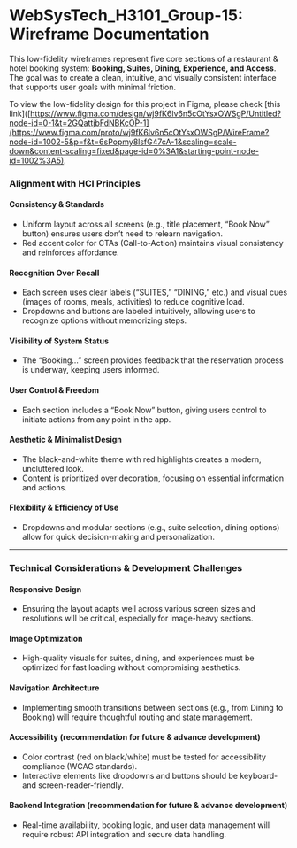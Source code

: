 # WebSysTech_H3101_Group-15: Wireframe Documentation

This low-fidelity wireframes represent five core sections of a restaurant & hotel booking system: **Booking, Suites, Dining, Experience, and Access**. The goal was to create a clean, intuitive, and visually consistent interface that supports user goals with minimal friction.

To view the low-fidelity design for this project in Figma, please check [this link]([https://www.figma.com/design/wj9fK6lv6n5cOtYsxOWSgP/Untitled?node-id=0-1&t=2GQattjbFdNBKcOP-1](https://www.figma.com/proto/wj9fK6lv6n5cOtYsxOWSgP/WireFrame?node-id=1002-5&p=f&t=6sPopmy8lsfG47cA-1&scaling=scale-down&content-scaling=fixed&page-id=0%3A1&starting-point-node-id=1002%3A5).

### Alignment with HCI Principles

#### **Consistency & Standards**

- Uniform layout across all screens (e.g., title placement, “Book Now” button) ensures users don’t need to relearn navigation.
- Red accent color for CTAs (Call-to-Action) maintains visual consistency and reinforces affordance.

#### **Recognition Over Recall**

- Each screen uses clear labels (“SUITES,” “DINING,” etc.) and visual cues (images of rooms, meals, activities) to reduce cognitive load.
- Dropdowns and buttons are labeled intuitively, allowing users to recognize options without memorizing steps.

#### **Visibility of System Status**

- The “Booking...” screen provides feedback that the reservation process is underway, keeping users informed.

#### **User Control & Freedom**

- Each section includes a “Book Now” button, giving users control to initiate actions from any point in the app.

#### **Aesthetic & Minimalist Design**

- The black-and-white theme with red highlights creates a modern, uncluttered look.
- Content is prioritized over decoration, focusing on essential information and actions.

#### **Flexibility & Efficiency of Use**

- Dropdowns and modular sections (e.g., suite selection, dining options) allow for quick decision-making and personalization.

---

### Technical Considerations & Development Challenges

#### **Responsive Design**

- Ensuring the layout adapts well across various screen sizes and resolutions will be critical, especially for image-heavy sections.

#### **Image Optimization**

- High-quality visuals for suites, dining, and experiences must be optimized for fast loading without compromising aesthetics.

#### **Navigation Architecture**

- Implementing smooth transitions between sections (e.g., from Dining to Booking) will require thoughtful routing and state management.

#### **Accessibility (recommendation for future & advance development)**

- Color contrast (red on black/white) must be tested for accessibility compliance (WCAG standards).
- Interactive elements like dropdowns and buttons should be keyboard- and screen-reader-friendly.

#### **Backend Integration (recommendation for future & advance development)**

- Real-time availability, booking logic, and user data management will require robust API integration and secure data handling.

